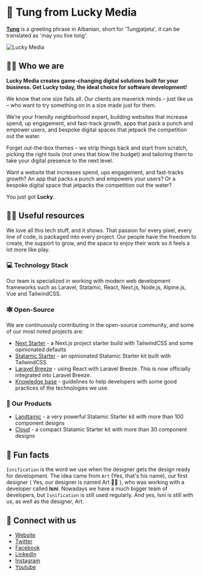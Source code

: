 # 👋 Tung from Lucky Media
**[Tung](https://www.proz.com/kudoz/english-to-albanian/general-conversation-greetings-letters/964665-hello.html)** is a greeting phrase in Albanian, short for 'Tungjatjeta', it can be translated as 'may you live long'.

![Lucky Media](https://i.imgur.com/7NuaUwT.png)


## 🙋‍♀️ Who we are
**Lucky Media creates game-changing digital solutions built for your business. Get Lucky today, the ideal choice for software development!**

We know that one size fails all. Our clients are maverick minds – just like us – who
want to try something on in a size made just for them.

We’re your friendly neighborhood expert, building websites that increase spend, up engagement, and fast-track growth, apps that pack a punch and empower users, and bespoke digital spaces that jetpack the competition out the water.

Forget out-the-box themes – we strip things back and start from scratch, picking the right tools (not ones that blow the budget) and tailoring them to take your digital presence to the next level.

Want a website that increases spend, ups engagement, and fast-tracks growth? An app that packs a punch and empowers your users? Or a bespoke digital space that jetpacks the competition out the water?

You just got **Lucky**.

## 👩‍💻 Useful resources
We love all this tech stuff, and it shows. That passion for every pixel, every line of code, is packaged into every project. Our people have the freedom to create, the support to grow, and the space to enjoy their work so it feels a lot more like play.

### 💻 Technology Stack
Our team is specialized in working with modern web development frameworks such as Laravel, Statamic, React, Next.js, Node.js, Alpine.js, Vue and TailwindCSS.

### 🕸️ Open-Source
We are continuously contributing in the open-source community, and some of our most noted projects are:
* [Next Starter](https://github.com/lucky-media/nextstarter) - a Next.js project starter build with TailwindCSS and some opinionated defaults
* [Statamic Starter](https://github.com/lucky-media/statamic-starter) - an opinionated Statamic Starter kit built with TailwindCSS
* [Laravel Breeze](https://github.com/lucky-media/breeze-react) - using React with Laravel Breeze. This is now officially integrated into Laravel Breeze.
* [Knowledge base](https://guidelines.luckymedia.dev/) - guidelines to help developers with some good practices of the technologies we use.

### 🏹 Our Products
* [Landtamic](https://statamic.com/starter-kits/luckymedia/landtamic) - a very powerful Statamic Starter kit with more than 100 component designs
* [Cloud](https://statamic.com/starter-kits/luckymedia/cloud) - a compact Statamic Starter kit with more than 30 component designs

## 🍿 Fun facts
`Isnification` is the word we use when the designer gets the design ready for development. The idea came from `Art` (Yes, that's his name), our first designer ( Yes, our designer is named Art 🤷‍♂️ ), who was working with a developer called **Isni**. Nowadays we have a much bigger team of developers, but `Isnification` is still used regularly. And yes, Isni is still with us, as well as the designer, Art.

## 💞 Connect with us
* [Website](https://www.luckymedia.dev/)
* [Twitter](https://twitter.com/LuckyMediaDev)
* [Facebook](https://www.facebook.com/LuckyMediaDev/)
* [LinkedIn](https://www.linkedin.com/company/luckymedia/)
* [Instagram](https://www.instagram.com/luckymedia.dev/)
* [Youtube](https://www.youtube.com/channel/UCjAJTM3trp-pAdrn_8Xd08Q)
